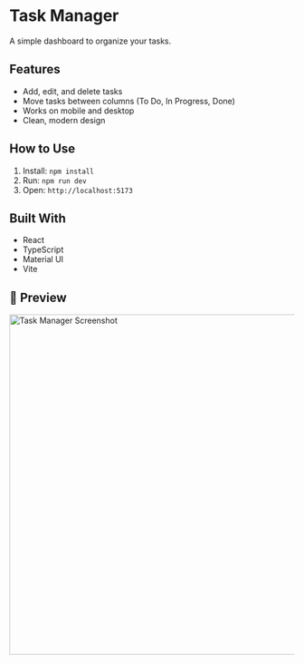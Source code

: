# Task Manager

A simple dashboard to organize your tasks.

## Features
- Add, edit, and delete tasks
- Move tasks between columns (To Do, In Progress, Done)
- Works on mobile and desktop
- Clean, modern design

## How to Use
1. Install: `npm install`
2. Run: `npm run dev`
3. Open: `http://localhost:5173`

## Built With
- React
- TypeScript
- Material UI
- Vite

## 📸 Preview

<img src="./public/scnshot.png" alt="Task Manager Screenshot" width="600"/>
